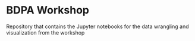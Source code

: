 # BDPA Workshop
Repository that contains the Jupyter notebooks for the data wrangling and visualization from the workshop
